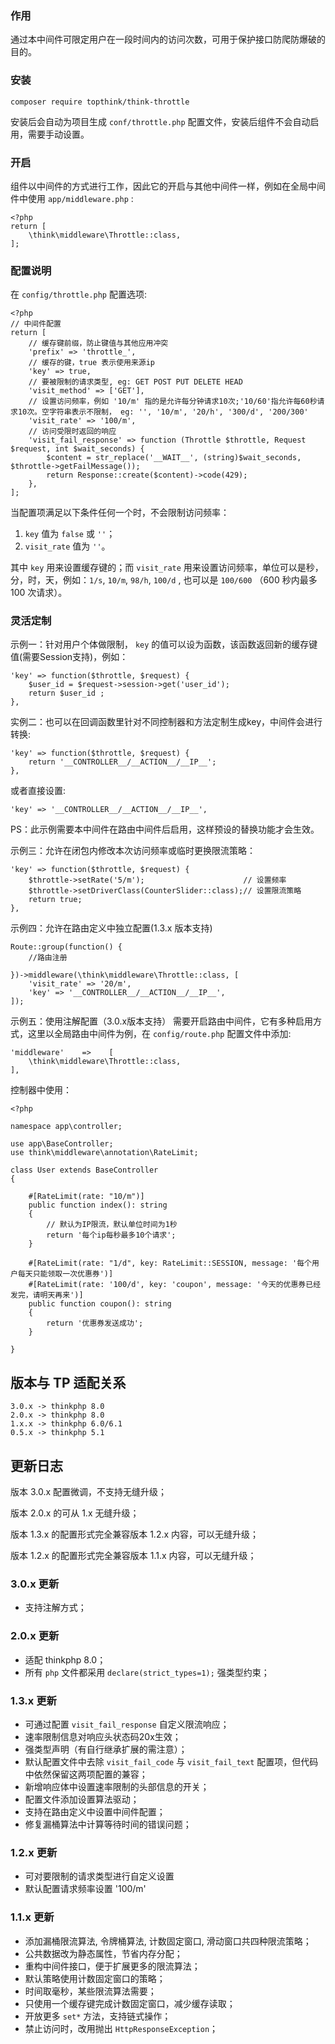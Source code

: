### 作用
通过本中间件可限定用户在一段时间内的访问次数，可用于保护接口防爬防爆破的目的。

### 安装
```
composer require topthink/think-throttle
```
安装后会自动为项目生成 `conf/throttle.php` 配置文件，安装后组件不会自动启用，需要手动设置。

### 开启
组件以中间件的方式进行工作，因此它的开启与其他中间件一样，例如在全局中间件中使用 `app/middleware.php` :
```
<?php
return [
    \think\middleware\Throttle::class,
];
```
### 配置说明
在 `config/throttle.php` 配置选项:
```
<?php
// 中间件配置
return [
    // 缓存键前缀，防止键值与其他应用冲突
    'prefix' => 'throttle_',
    // 缓存的键，true 表示使用来源ip
    'key' => true,
    // 要被限制的请求类型, eg: GET POST PUT DELETE HEAD
    'visit_method' => ['GET'],
    // 设置访问频率，例如 '10/m' 指的是允许每分钟请求10次;'10/60'指允许每60秒请求10次。空字符串表示不限制， eg: '', '10/m', '20/h', '300/d', '200/300'
    'visit_rate' => '100/m',
    // 访问受限时返回的响应
    'visit_fail_response' => function (Throttle $throttle, Request $request, int $wait_seconds) {
        $content = str_replace('__WAIT__', (string)$wait_seconds, $throttle->getFailMessage());
        return Response::create($content)->code(429);
    },
];
```

当配置项满足以下条件任何一个时，不会限制访问频率：
1. `key` 值为 `false` 或 `''`；
2. `visit_rate` 值为 `''`。

其中 `key` 用来设置缓存键的；而 `visit_rate` 用来设置访问频率，单位可以是秒，分，时，天，例如：`1/s`, `10/m`, `98/h`, `100/d` , 也可以是 `100/600` （600 秒内最多 100 次请求）。

### 灵活定制
示例一：针对用户个体做限制， `key` 的值可以设为函数，该函数返回新的缓存键值(需要Session支持)，例如：
```
'key' => function($throttle, $request) {
    $user_id = $request->session->get('user_id');
    return $user_id ;
},
```
实例二：也可以在回调函数里针对不同控制器和方法定制生成key，中间件会进行转换:
```
'key' => function($throttle, $request) {
    return '__CONTROLLER__/__ACTION__/__IP__';
},
```
或者直接设置:
```
'key' => '__CONTROLLER__/__ACTION__/__IP__',
```
PS：此示例需要本中间件在路由中间件后启用，这样预设的替换功能才会生效。

示例三：允许在闭包内修改本次访问频率或临时更换限流策略：
```
'key' => function($throttle, $request) {
    $throttle->setRate('5/m');                      // 设置频率
    $throttle->setDriverClass(CounterSlider::class);// 设置限流策略
    return true;
},
```

示例四：允许在路由定义中独立配置(1.3.x 版本支持)
```
Route::group(function() {
    //路由注册

})->middleware(\think\middleware\Throttle::class, [
    'visit_rate' => '20/m',
    'key' => '__CONTROLLER__/__ACTION__/__IP__',
]);
```

示例五：使用注解配置（3.0.x版本支持）
需要开启路由中间件，它有多种启用方式，这里以全局路由中间件为例，在 `config/route.php` 配置文件中添加: 
```
'middleware'    =>    [
    \think\middleware\Throttle::class,
],
```
控制器中使用：
```
<?php

namespace app\controller;

use app\BaseController;
use think\middleware\annotation\RateLimit;

class User extends BaseController
{

    #[RateLimit(rate: "10/m")]
    public function index(): string
    {
        // 默认为IP限流，默认单位时间为1秒
        return '每个ip每秒最多10个请求';
    }

    #[RateLimit(rate: "1/d", key: RateLimit::SESSION, message: '每个用户每天只能领取一次优惠券')]
    #[RateLimit(rate: '100/d', key: 'coupon', message: '今天的优惠券已经发完，请明天再来')]
    public function coupon(): string
    {
        return '优惠券发送成功';
    }

}
```
## 版本与 TP 适配关系
```
3.0.x -> thinkphp 8.0
2.0.x -> thinkphp 8.0
1.x.x -> thinkphp 6.0/6.1
0.5.x -> thinkphp 5.1
```

## 更新日志
版本 3.0.x 配置微调，不支持无缝升级；

版本 2.0.x 的可从 1.x 无缝升级；

版本 1.3.x 的配置形式完全兼容版本 1.2.x 内容，可以无缝升级；

版本 1.2.x 的配置形式完全兼容版本 1.1.x 内容，可以无缝升级；

### 3.0.x 更新
- 支持注解方式；

### 2.0.x 更新
- 适配 thinkphp 8.0；
- 所有 `php` 文件都采用 `declare(strict_types=1);` 强类型约束；

### 1.3.x 更新
- 可通过配置 `visit_fail_response` 自定义限流响应；
- 速率限制信息对响应头状态码20x生效；
- 强类型声明（有自行继承扩展的需注意）；
- 默认配置文件中去除 `visit_fail_code` 与 `visit_fail_text` 配置项，但代码中依然保留这两项配置的兼容；
- 新增响应体中设置速率限制的头部信息的开关；
- 配置文件添加设置算法驱动；
- 支持在路由定义中设置中间件配置；
- 修复漏桶算法中计算等待时间的错误问题；

### 1.2.x 更新
- 可对要限制的请求类型进行自定义设置
- 默认配置请求频率设置 '100/m'

### 1.1.x 更新
- 添加漏桶限流算法, 令牌桶算法, 计数固定窗口, 滑动窗口共四种限流策略；
- 公共数据改为静态属性，节省内存分配；
- 重构中间件接口，便于扩展更多的限流算法；
- 默认策略使用计数固定窗口的策略；
- 时间取毫秒，某些限流算法需要；
- 只使用一个缓存键完成计数固定窗口，减少缓存读取；
- 开放更多 `set*` 方法，支持链式操作；
- 禁止访问时，改用抛出 `HttpResponseException`；
